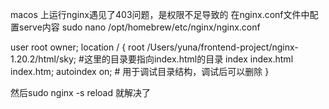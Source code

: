 macos 上运行nginx遇见了403问题，是权限不足导致的
在nginx.conf文件中配置serve内容
sudo nano /opt/homebrew/etc/nginx/nginx.conf

user root owner;
location / {
        root   /Users/yuna/frontend-project/nginx-1.20.2/html/sky; #这里的目录要指向index.html的目录
        index  index.html index.htm;
        autoindex on; # 用于调试目录结构，调试后可以删除
    }

 然后sudo nginx -s reload 就解决了
